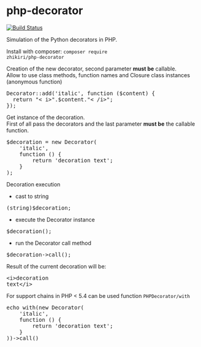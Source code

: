 # php-decorator

[![Build Status](https://travis-ci.org/zhikiri/php-decorator.svg?branch=master)](https://travis-ci.org/zhikiri/php-decorator)

Simulation of the Python decorators in PHP.<br>

Install with composer: <code>composer require zhikiri/php-decorator</code>

Creation of the new decorator, second parameter <b>must be</b> callable.<br>
Allow to use class methods, function names and Closure class instances (anonymous function)<br>
<pre>
Decorator::add('italic', function ($content) {
  return "< i>".$content."< /i>";
});
</pre>

Get instance of the decoration.<br>
First of all pass the decorators and the last parameter <b>must be</b> the callable function.
<pre>
$decoration = new Decorator(
    'italic',
    function () {
        return 'decoration text';
    }
);
</pre>

Decoration execution<br>
- cast to string
<pre>(string)$decoration;</pre>
- execute the Decorator instance
<pre>$decoration();</pre>
- run the Decorator call method
<pre>$decoration->call();</pre>

Result of the current decoration will be: <pre>\<i\>decoration text\</i\></pre>

For support chains in PHP < 5.4 can be used function <code>PHPDecorator/with</code><br>
<pre>
echo with(new Decorator(
    'italic',
    function () {
        return 'decoration text';
    }
))->call()
</pre>
